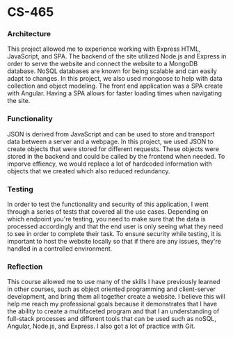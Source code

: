 # CS-465
### Architecture
This project allowed me to experience working with Express HTML, JavaScript, and SPA. The backend of the site utilized Node.js and Express in order to serve the website and connect the website to a MongoDB database. NoSQL databases are known for being scalable and can easily adapt to changes. In this project, we also used mongoose to help with data collection and object modeling. The front end application was a SPA create with Angular. Having a SPA allows for faster loading times when navigating the site. 
### Functionality
JSON is derived from JavaScript and can be used to store and transport data between a server and a webpage. In this project, we used JSON to create objects that were stored for different requests. These objects were stored in the backend and could be called by the frontend when needed. To imporve effiency, we would replace a lot of hardcoded information with objects that we created which also reduced redundancy. 
### Testing
In order to test the functionality and security of this application, I went through a series of tests that covered all the use cases. Depending on which endpoint you're testing, you need to make sure that the data is processed accordingly and that the end user is only seeing what they need to see in order to complete their task. To ensure security while testing, it is important to host the website locally so that if there are any issues, they're handled in a controlled environment.
### Reflection
This course allowed me to use many of the skills I have previously learned in other courses, such as object oriented programming and client-server development, and bring them all together create a website. I believe this will help me reach my professional goals because it demonstrates that I have the ability to create a multifaceted program and that I an understanding of full-stack processes and different tools that can be used such as noSQL, Angular, Node.js, and Express. I also got a lot of practice with Git.

